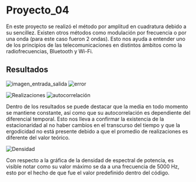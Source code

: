 
# Proyecto_04
En este proyecto se realizó el método por amplitud en cuadratura debido a su sencillez. Existen otros métodos como modulación por frecuencia o por una onda (para este caso fueron 2 ondas). Esto nos ayuda a entender uno de los principios de las telecomunicaciones en distintos ámbitos  como la radiofrecuencias, Bluetooth y Wi-Fi.


## Resultados


![imagen_entrada_salida](https://user-images.githubusercontent.com/85918010/125579122-9b8ccfed-2b6b-42c3-9c64-d0198d667edf.png)
![error](https://user-images.githubusercontent.com/85918010/125579174-60c4e015-99d1-4adf-aba0-d07168aa3847.png)

![Realizaciones](https://user-images.githubusercontent.com/85918010/125579247-956a423c-92d6-469d-b9d7-2fb3e4b58935.png)
![autocorrelación](https://user-images.githubusercontent.com/85918010/125579207-9debdeda-a216-48ce-96c4-b291f3349139.png)

Dentro de los resultados se puede destacar que la media en todo momento se mantiene constante, así como que su autocorrelación es dependiente del diferencial temporal. Esto nos lleva a confirmar la existencia de la estacionaridad al no haber cambios en el transcurso del tiempo y que la ergodicidad no está presente debido a que el promedio de realizaciones es diferente del valor teórico.

![Densidad](https://user-images.githubusercontent.com/85918010/125578488-dd9e811e-d3a2-409a-9e83-29eb9dc134ba.png)

Con respecto a la gráfica de la densidad de espectral de potencia, es visible notar como su valor máximo se da a una frecuencia de 5000 Hz, esto por el hecho de que fue el valor predefinido dentro del código.
